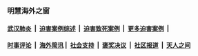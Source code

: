 
### 明慧海外之窗

####  [武汉肺炎](indexes/365.md?t=05191700) &nbsp;|&nbsp;  [迫害案例综述](indexes/328.md?t=05191700) &nbsp;|&nbsp; [迫害致死案例](indexes/277.md?t=05191700)  &nbsp;|&nbsp; [更多迫害案例](indexes/81.md?t=05191700)  &nbsp;|&nbsp; 
####  [时事评论](indexes/19.md?t=05191700) &nbsp;|&nbsp; [海外简讯](indexes/245.md?t=05191700)&nbsp;|&nbsp;  [社会支持](indexes/140.md?t=05191700) &nbsp;|&nbsp; [褒奖决议](indexes/282.md?t=05191700) &nbsp;|&nbsp; [社区报道](indexes/91.md?t=05191700)  &nbsp;|&nbsp; [天人之间](indexes/78.md?t=05191700) 

